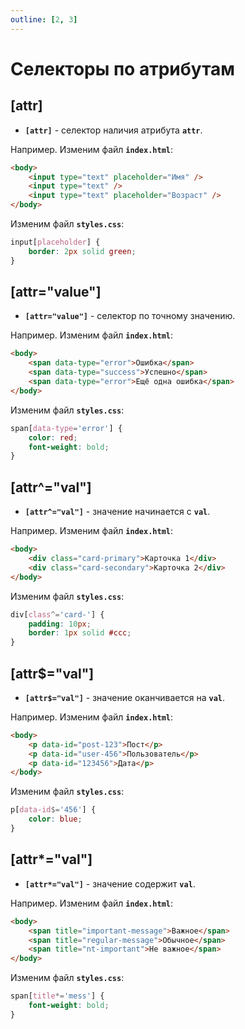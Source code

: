 ```yaml
---
outline: [2, 3]
---
```


<script setup>
import CodePreview from '../.././.vitepress/components/CodePreview.vue';

import html_014 from '../.././.vitepress/examples/css/demo_014/index.html?raw';
import css_014 from '../.././.vitepress/examples/css/demo_014/style.css?raw';
import js_014 from '../.././.vitepress/examples/css/demo_014/script.js?raw';

import html_015 from '../.././.vitepress/examples/css/demo_015/index.html?raw';
import css_015 from '../.././.vitepress/examples/css/demo_015/style.css?raw';
import js_015 from '../.././.vitepress/examples/css/demo_015/script.js?raw';

import html_016 from '../.././.vitepress/examples/css/demo_016/index.html?raw';
import css_016 from '../.././.vitepress/examples/css/demo_016/style.css?raw';
import js_016 from '../.././.vitepress/examples/css/demo_016/script.js?raw';

import html_017 from '../.././.vitepress/examples/css/demo_017/index.html?raw';
import css_017 from '../.././.vitepress/examples/css/demo_017/style.css?raw';
import js_017 from '../.././.vitepress/examples/css/demo_017/script.js?raw';

import html_018 from '../.././.vitepress/examples/css/demo_018/index.html?raw';
import css_018 from '../.././.vitepress/examples/css/demo_018/style.css?raw';
import js_018 from '../.././.vitepress/examples/css/demo_018/script.js?raw';
</script>

# Селекторы по атрибутам

## [attr]

- **`[attr]`** - селектор наличия атрибута **`attr`**.

Например. Изменим файл **`index.html`**:

```html [index.html] :line-numbers
<body>
    <input type="text" placeholder="Имя" />
    <input type="text" />
    <input type="text" placeholder="Возраст" />
</body>
```

Изменим файл **`styles.css`**:

```css [styles.css] :line-numbers
input[placeholder] {
    border: 2px solid green;
}
```

<CodePreview :html="html_014" :css="css_014" :js="js_014" height="150px" />

## [attr="value"]

- **`[attr="value"]`** - селектор по точному значению.

Например. Изменим файл **`index.html`**:

```html [index.html] :line-numbers
<body>
    <span data-type="error">Ошибка</span>
    <span data-type="success">Успешно</span>
    <span data-type="error">Ещё одна ошибка</span>
</body>
```

Изменим файл **`styles.css`**:

```css [styles.css] :line-numbers
span[data-type='error'] {
    color: red;
    font-weight: bold;
}
```

<CodePreview :html="html_015" :css="css_015" :js="js_015" height="150px" />

## [attr^="val"]

- **`[attr^="val"]`** - значение начинается с **`val`**.

Например. Изменим файл **`index.html`**:

```html [index.html] :line-numbers
<body>
    <div class="card-primary">Карточка 1</div>
    <div class="card-secondary">Карточка 2</div>
</body>
```

Изменим файл **`styles.css`**:

```css [styles.css] :line-numbers
div[class^='card-'] {
    padding: 10px;
    border: 1px solid #ccc;
}
```

<CodePreview :html="html_016" :css="css_016" :js="js_016" height="150px" />

## [attr$="val"]

- **`[attr$="val"]`** - значение оканчивается на **`val`**.

Например. Изменим файл **`index.html`**:

```html [index.html] :line-numbers
<body>
    <p data-id="post-123">Пост</p>
    <p data-id="user-456">Пользователь</p>
    <p data-id="123456">Дата</p>
</body>
```

Изменим файл **`styles.css`**:

```css [styles.css] :line-numbers
p[data-id$='456'] {
    color: blue;
}
```

<CodePreview :html="html_017" :css="css_017" :js="js_017" height="150px" />

## [attr*="val"]

- **`[attr*="val"]`** - значение содержит **`val`**.

Например. Изменим файл **`index.html`**:

```html [index.html] :line-numbers
<body>
    <span title="important-message">Важное</span>
    <span title="regular-message">Обычное</span>
    <span title="nt-important">Не важное</span>
</body>
```

Изменим файл **`styles.css`**:

```css [styles.css] :line-numbers
span[title*='mess'] {
    font-weight: bold;
}
```

<CodePreview :html="html_018" :css="css_018" :js="js_018" height="150px" />
